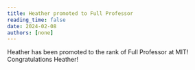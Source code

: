 ```yaml
---
title: Heather promoted to Full Professor
reading_time: false
date: 2024-02-08
authors: [none]
---
```


Heather has been promoted to the rank of Full Professor at MIT! Congratulations Heather!

<!--more-->
